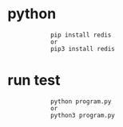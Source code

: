 # python

                pip install redis
                or
                pip3 install redis

# run test

                python program.py
                or
                python3 program.py